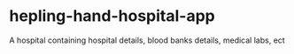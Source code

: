 # hepling-hand-hospital-app
A hospital containing hospital details, blood banks details, medical labs, ect 
